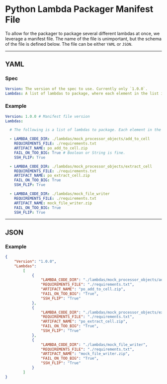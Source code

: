 # Python Lambda Packager Manifest File
To allow for the packager to package several different lambdas at once, we leverage a manifest file. The name of the file is unimportant, but the schema of the file is defined below. The file can be either `YAML` or `JSON`.
_____
## YAML

### Spec
```yaml
Version: The version of the spec to use. Currently only `1.0.0`.
Lambdas: A list of lambdas to package, where each element in the list is a dictionary of container variables.
```

### Example
```yaml
Version: 1.0.0 # Manifest file version
Lambdas:

  # The following is a list of lambdas to package. Each element in the list can have any of the environment variables specified in the Python Lambda Packager Container Variables EXCEPT `MANIFEST_FILE`.

  - LAMBDA_CODE_DIR: ./lambdas/mock_processor_objects/add_to_cell
    REQUIREMENTS_FILE: ./requirements.txt
    ARTIFACT_NAME: po_add_to_cell.zip
    FAIL_ON_TOO_BIG: True # Boolean or String is fine.
    SSH_FLIP: True

  - LAMBDA_CODE_DIR: ./lambdas/mock_processor_objects/extract_cell
    REQUIREMENTS_FILE: ./requirements.txt
    ARTIFACT_NAME: po_extract_cell.zip
    FAIL_ON_TOO_BIG: True
    SSH_FLIP: True

  - LAMBDA_CODE_DIR: ./lambdas/mock_file_writer
    REQUIREMENTS_FILE: ./requirements.txt
    ARTIFACT_NAME: mock_file_writer.zip
    FAIL_ON_TOO_BIG: True
    SSH_FLIP: True

```
_____
## JSON

### Example
```json
{
    "Version": "1.0.0",
    "Lambdas":
        [
            {
                "LAMBDA_CODE_DIR": "./lambdas/mock_processor_objects/add_to_cell",
                "REQUIREMENTS_FILE": "./requirements.txt",
                "ARTIFACT_NAME": "po_add_to_cell.zip",
                "FAIL_ON_TOO_BIG": "True",
                "SSH_FLIP": "True"
            },
            {
                "LAMBDA_CODE_DIR": "./lambdas/mock_processor_objects/extract_cell",
                "REQUIREMENTS_FILE": "./requirements.txt",
                "ARTIFACT_NAME": "po_extract_cell.zip",
                "FAIL_ON_TOO_BIG": "True",
                "SSH_FLIP": "True"
            },
            {
                "LAMBDA_CODE_DIR": "./lambdas/mock_file_writer",
                "REQUIREMENTS_FILE": "./requirements.txt",
                "ARTIFACT_NAME": "mock_file_writer.zip",
                "FAIL_ON_TOO_BIG": "True",
                "SSH_FLIP": "True"
            }
        ]
}

```